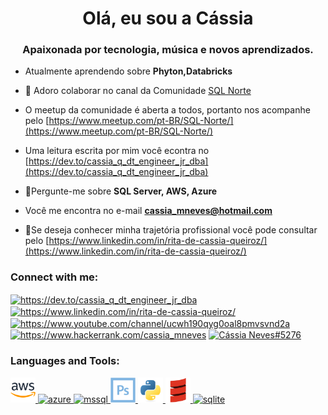 <h1 align="center">Olá, eu sou a Cássia</h1>
<h3 align="center">Apaixonada por tecnologia, música e novos aprendizados.</h3>

- Atualmente aprendendo sobre **Phyton,Databricks**

- 👯 Adoro colaborar no canal da Comunidade [SQL Norte](https://www.youtube.com/@sqlnorte2782)

- O meetup da comunidade é aberta a todos, portanto nos acompanhe pelo [https://www.meetup.com/pt-BR/SQL-Norte/](https://www.meetup.com/pt-BR/SQL-Norte/)

- Uma leitura escrita por mim você econtra no [https://dev.to/cassia_q_dt_engineer_jr_dba](https://dev.to/cassia_q_dt_engineer_jr_dba)

- 💬Pergunte-me sobre **SQL Server, AWS, Azure**

- Você me encontra no e-mail **cassia_mneves@hotmail.com**

- 📄Se deseja conhecer minha trajetória profissional você pode consultar pelo [https://www.linkedin.com/in/rita-de-cassia-queiroz/](https://www.linkedin.com/in/rita-de-cassia-queiroz/)

<h3 align="left">Connect with me:</h3>
<p align="left">
<a href="https://dev.to/https://dev.to/cassia_q_dt_engineer_jr_dba" target="blank"><img align="center" src="https://raw.githubusercontent.com/rahuldkjain/github-profile-readme-generator/master/src/images/icons/Social/devto.svg" alt="https://dev.to/cassia_q_dt_engineer_jr_dba" height="30" width="40" /></a>
<a href="https://linkedin.com/in/https://www.linkedin.com/in/rita-de-cassia-queiroz/" target="blank"><img align="center" src="https://raw.githubusercontent.com/rahuldkjain/github-profile-readme-generator/master/src/images/icons/Social/linked-in-alt.svg" alt="https://www.linkedin.com/in/rita-de-cassia-queiroz/" height="30" width="40" /></a>
<a href="https://www.youtube.com/c/https://www.youtube.com/channel/ucwh190qyg0oal8pmvsvnd2a" target="blank"><img align="center" src="https://raw.githubusercontent.com/rahuldkjain/github-profile-readme-generator/master/src/images/icons/Social/youtube.svg" alt="https://www.youtube.com/channel/ucwh190qyg0oal8pmvsvnd2a" height="30" width="40" /></a>
<a href="https://www.hackerrank.com/https://www.hackerrank.com/cassia_mneves" target="blank"><img align="center" src="https://raw.githubusercontent.com/rahuldkjain/github-profile-readme-generator/master/src/images/icons/Social/hackerrank.svg" alt="https://www.hackerrank.com/cassia_mneves" height="30" width="40" /></a>
<a href="https://discord.gg/Cássia Neves#5276" target="blank"><img align="center" src="https://raw.githubusercontent.com/rahuldkjain/github-profile-readme-generator/master/src/images/icons/Social/discord.svg" alt="Cássia Neves#5276" height="30" width="40" /></a>
</p>

<h3 align="left">Languages and Tools:</h3>
<p align="left"> <a href="https://aws.amazon.com" target="_blank" rel="noreferrer"> <img src="https://raw.githubusercontent.com/devicons/devicon/master/icons/amazonwebservices/amazonwebservices-original-wordmark.svg" alt="aws" width="40" height="40"/> </a> <a href="https://azure.microsoft.com/en-in/" target="_blank" rel="noreferrer"> <img src="https://www.vectorlogo.zone/logos/microsoft_azure/microsoft_azure-icon.svg" alt="azure" width="40" height="40"/> </a> <a href="https://www.microsoft.com/en-us/sql-server" target="_blank" rel="noreferrer"> <img src="https://www.svgrepo.com/show/303229/microsoft-sql-server-logo.svg" alt="mssql" width="40" height="40"/> </a> <a href="https://www.photoshop.com/en" target="_blank" rel="noreferrer"> <img src="https://raw.githubusercontent.com/devicons/devicon/master/icons/photoshop/photoshop-line.svg" alt="photoshop" width="40" height="40"/> </a> <a href="https://www.python.org" target="_blank" rel="noreferrer"> <img src="https://raw.githubusercontent.com/devicons/devicon/master/icons/python/python-original.svg" alt="python" width="40" height="40"/> </a> <a href="https://www.scala-lang.org" target="_blank" rel="noreferrer"> <img src="https://raw.githubusercontent.com/devicons/devicon/master/icons/scala/scala-original.svg" alt="scala" width="40" height="40"/> </a> <a href="https://www.sqlite.org/" target="_blank" rel="noreferrer"> <img src="https://www.vectorlogo.zone/logos/sqlite/sqlite-icon.svg" alt="sqlite" width="40" height="40"/> </a> </p>

<!--
### Hi there 👋


**cassiamneves/cassiamneves** is a ✨ _special_ ✨ repository because its `README.md` (this file) appears on your GitHub profile.

Here are some ideas to get you started:

- 🔭 I’m currently working on ...
- 🌱 I’m currently learning ...
- 👯 I’m looking to collaborate on ...
- 🤔 I’m looking for help with ...
- 💬 Ask me about ...
- 📫 How to reach me: ...
- 😄 Pronouns: ...
- ⚡ Fun fact: ...
-->
